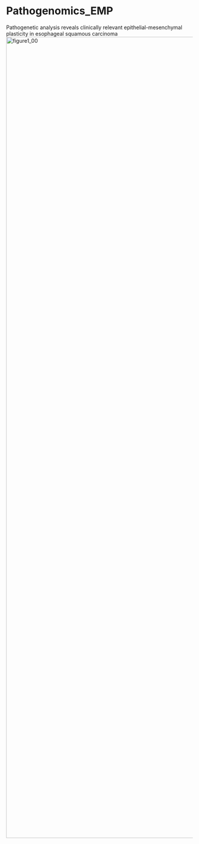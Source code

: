 # Pathogenomics_EMP
Pathogenetic analysis reveals clinically relevant epithelial-mesenchymal plasticity in esophageal squamous carcinoma
<img width="1440" height="2160" alt="figure1_00" src="https://github.com/user-attachments/assets/d6627301-ca1a-480f-a296-0fede0c2f427" />
